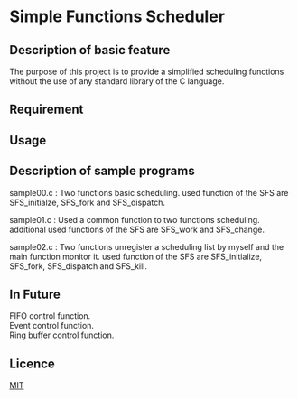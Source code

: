 # Simple Functions Scheduler

## Description of basic feature
The purpose of this project is to provide a simplified scheduling functions without the use of any standard library of the C language.

## Requirement

## Usage

## Description of sample programs
sample00.c : Two functions basic scheduling. used function of the SFS are SFS_initialze, SFS_fork and SFS_dispatch.  

sample01.c : Used a common function to two functions scheduling. additional used functions of the SFS are SFS_work and SFS_change.  

sample02.c : Two functions unregister a scheduling list by myself and the main function monitor it. used function of the SFS are SFS_initialize, SFS_fork, SFS_dispatch and SFS_kill.  

## In Future
FIFO control function.  
Event control function.  
Ring buffer control function.  

## Licence

[MIT](https://github.com/tcnksm/tool/blob/master/LICENCE)

